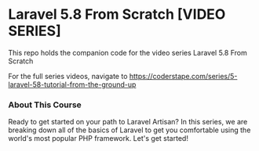 # Laravel 5.8 From Scratch [VIDEO SERIES]

This repo holds the companion code for the video series Laravel 5.8 From Scratch

For the full series videos, navigate to
https://coderstape.com/series/5-laravel-58-tutorial-from-the-ground-up

### About This Course

Ready to get started on your path to Laravel Artisan? In this series, we are breaking down all of the basics of Laravel to get you comfortable using the world's most popular PHP framework. Let's get started!
